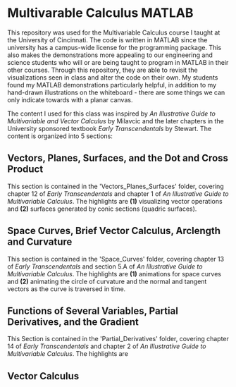 # Multivarable Calculus MATLAB
This repository was used for the Multivariable Calculus course I taught at the University of Cincinnati. The code is written in MATLAB since the university has a campus-wide license for the programming package. This also makes the demonstrations more appealing to our engineering and science students who will or are being taught to program in MATLAB in their other courses. Through this repository, they are able to revisit the visualizations seen in class and alter the code on their own. My students found my MATLAB demonstrations particularly helpful, in addition to my hand-drawn illustrations on the whiteboard - there are some things we can only indicate towards with a planar canvas.

The content I used for this class was inspired by *An Illustrative Guide to Multivariable and Vector Calculus* by Milavcic and the later chapters in the University sponsored textbook *Early Transcendentals* by Stewart. The content is organized into 5 sections:

## Vectors, Planes, Surfaces, and the Dot and Cross Product

This section is contained in the 'Vectors_Planes_Surfaces' folder, covering chapter 12 of *Early Transcendentals* and chapter 1 of *An Illustrative Guide to Multivariable Calculus*. The highlights are **(1)** visualizing vector operations and **(2)** surfaces generated by conic sections (quadric surfaces).

## Space Curves, Brief Vector Calculus, Arclength and Curvature

This section is contained in the 'Space_Curves' folder, covering chapter 13 of *Early Transcendentals* and section 5.A of *An Illustrative Guide to Multivariable Calculus*. The highlights are **(1)** animations for space curves and **(2)** animating the circle of curvature and the normal and tangent vectors as the curve is traversed in time.

## Functions of Several Variables, Partial Derivatives, and the Gradient

This Section is contained in the 'Partial_Derivatives' folder, covering chapter 14 of *Early Transcendentals* and chapter 2 of *An Illustrative Guide to Multivariable Calculus*. The highlights are

## Vector Calculus

